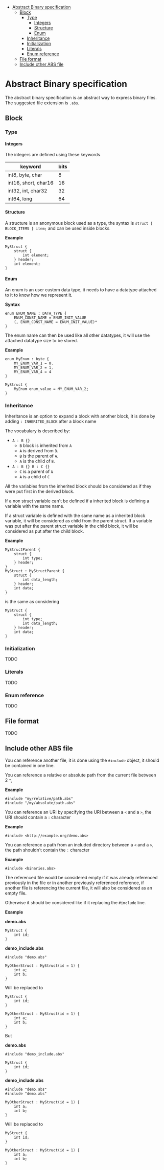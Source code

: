 - [Abstract Binary specification](#abstract-binary-specification)
  - [Block](#block)
    - [Type](#type)
      - [Integers](#integers)
      - [Structure](#structure)
      - [Enum](#enum)
    - [Inheritance](#inheritance)
    - [Initialization](#initialization)
    - [Literals](#literals)
    - [Enum reference](#enum-reference)
  - [File format](#file-format)
  - [Include other ABS file](#include-other-abs-file)

# Abstract Binary specification

The abstract binary specification is an abstract way to express binary files. The suggested file extension is `.abs`.

## Block

### Type

#### Integers

The integers are defined using these keywords

| keyword              | bits |
| -------------------- | ---- |
| int8, byte, char     | 8    |
| int16, short, char16 | 16   |
| int32, int, char32   | 32   |
| int64, long          | 64   |

#### Structure

A structure is an anonymous block used as a type, the syntax is `struct { BLOCK_ITEMS } item;` and can be used inside blocks.

**Example**

```regex
MyStruct {
    struct {
        int element;
    } header;
    int element;
}
```

#### Enum

An enum is an user custom data type, it needs to have a datatype attached to it to know how we represent it.

**Syntax**

```regex
enum ENUM_NAME : DATA_TYPE {
    ENUM_CONST_NAME = ENUM_INIT_VALUE
    (, ENUM_CONST_NAME = ENUM_INIT_VALUE)*
}
```

The enum name can then be used like all other datatypes, it will use the attached datatype size to be stored.

**Example**

```regex
enum MyEnum : byte {
    MY_ENUM_VAR_1 = 0,
    MY_ENUM_VAR_2 = 1,
    MY_ENUM_VAR_4 = 4
}

MyStruct {
    MyEnum enum_value = MY_ENUM_VAR_2;
}
```

### Inheritance

Inheritance is an option to expand a block with another block, it is done by adding `: INHERITED_BLOCK` after a block name

The vocabulary is described by:

- `A : B {}`
  - `B` block is inherited from `A`
  - `A` is derived from `B`.
  - `B` is the parent of `A`.
  - `A` is the child of `B`.
- `A : B {} B : C {}`
  - `C` is a parent of `A`
  - `A` is a child of `C`

All the variables from the inherited block should be considered as if they were put first in the derived block.

If a non struct variable can't be defined if a inherited block is defining a variable with the same name.

If a struct variable is defined with the same name as a inherited block variable, it will be considered as child from the parent struct. If a variable was put after the parent struct variable in the child block, it will be considered as put after the child block.

**Example**

```regex
MyStructParent {
    struct {
        int type;
    } header;
}
MyStruct : MyStructParent {
    struct {
        int data_length;
    } header;
    int data;
}
```

is the same as considering

```regex
MyStruct {
    struct {
        int type;
        int data_length;
    } header;
    int data;
}
```

### Initialization

TODO

### Literals

TODO

### Enum reference

TODO

## File format

TODO

## Include other ABS file

You can reference another file, it is done using the `#include` object, it should be contained in one line.

You can reference a relative or absolute path from the current file between 2 `"`,

**Example**

```abs
#include "my/relative/path.abs"
#include "/my/absolute/path.abs"
```

You can reference an URI by specifying the URI between a `<` and a `>`, the URI should contain a `:` character

**Example**

```abs
#include <http://example.org/demo.abs>
```

You can reference a path from an included directory between a `<` and a `>`, the path shouldn't contain the `:` character

**Example**

```abs
#include <binaries.abs>
```

The referenced file would be considered empty if it was already referenced previously in the file or in another previously referenced reference, if another file is referencing the current file, it will also be considered as an empty file.

Otherwise it should be considered like if it replacing the `#include` line.

**Example**

**demo.abs**

```abs
MyStruct {
    int id;
}
```

**demo_include.abs**

```abs
#include "demo.abs"

MyOtherStruct : MyStruct(id = 1) {
    int a;
    int b;
}
```

Will be replaced to

```abs
MyStruct {
    int id;
}

MyOtherStruct : MyStruct(id = 1) {
    int a;
    int b;
}
```

But

**demo.abs**

```abs
#include "demo_include.abs"

MyStruct {
    int id;
}
```

**demo_include.abs**

```abs
#include "demo.abs"
#include "demo.abs"

MyOtherStruct : MyStruct(id = 1) {
    int a;
    int b;
}
```

Will be replaced to

```abs
MyStruct {
    int id;
}

MyOtherStruct : MyStruct(id = 1) {
    int a;
    int b;
}
```
